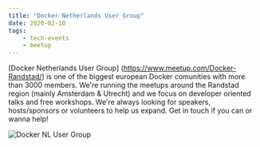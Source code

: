 ```yaml
---
title: "Docker Netherlands User Group"
date: 2020-02-10
tags:
    - tech-events
    - meetup
---
```


[Docker Netherlands User Group] (https://www.meetup.com/Docker-Randstad/) is one of the biggest european Docker comunities with more than 3000 members. We're running the meetups around the Randstad region (mainly Amsterdam & Utrecht) and we focus on developer oriented talks and free workshops. We're always looking for speakers, hosts/sponsors or volunteers to help us expand. Get in touch if you can or wanna help!

![Docker NL User Group](/images/docker/docker-user-group-nl.jpeg)

